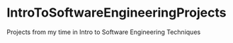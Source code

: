 # IntroToSoftwareEngineeringProjects
Projects from my time in Intro to Software Engineering Techniques

